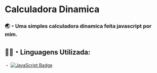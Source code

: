 # Calculadora Dinamica

### 🌏・Uma simples calculadora dinamica feita javascript por mim.

## 👨‍💻・Linguagens Utilizada:

・ [![JavaScript Badge](https://img.shields.io/badge/-JavaScript-000000?style=flat-square&labelColor=000000&logo=javascript&logoColor=yellow&link=https://www.javascript.com/)](https://www.javascript.com/)
